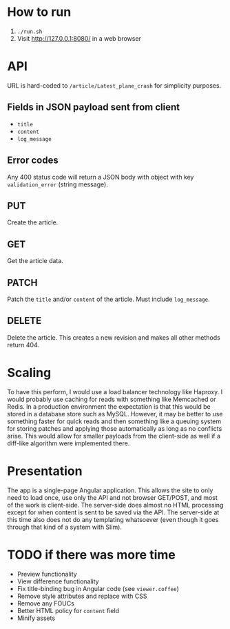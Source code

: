 # How to run

1. `./run.sh`
2. Visit http://127.0.0.1:8080/ in a web browser

# API

URL is hard-coded to `/article/Latest_plane_crash` for simplicity purposes.

## Fields in JSON payload sent from client

* `title`
* `content`
* `log_message`

## Error codes

Any 400 status code will return a JSON body with object with key `validation_error` (string message).

## PUT

Create the article.

## GET

Get the article data.

## PATCH

Patch the `title` and/or `content` of the article. Must include `log_message`.

## DELETE

Delete the article. This creates a new revision and makes all other methods return 404.

# Scaling

To have this perform, I would use a load balancer technology like Haproxy. I would probably use caching for reads with something like Memcached or Redis. In a production environment the expectation is that this would be stored in a database store such as MySQL. However, it may be better to use something faster for quick reads and then something like a queuing system for storing patches and applying those automatically as long as no conflicts arise. This would allow for smaller payloads from the client-side as well if a diff-like algorithm were implemented there.

# Presentation

The app is a single-page Angular application. This allows the site to only need to load once, use only the API and not browser GET/POST, and most of the work is client-side. The server-side does almost no HTML processing except for when content is sent to be saved via the API. The server-side at this time also does not do any templating whatsoever (even though it goes through that kind of a system with Slim).

# TODO if there was more time

* Preview functionality
* View difference functionality
* Fix title-binding bug in Angular code (see `viewer.coffee`)
* Remove style attributes and replace with CSS
* Remove any FOUCs
* Better HTML policy for `content` field
* Minify assets
